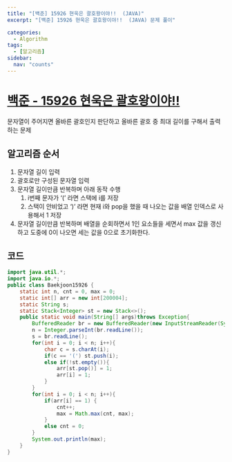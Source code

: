 ```yaml
---
title: "[백준] 15926 현욱은 괄호왕이야!!  (JAVA)"
excerpt: "[백준] 15926 현욱은 괄호왕이야!!  (JAVA) 문제 풀이"

categories:
  - Algorithm
tags:
  - [알고리즘]
sidebar:
  nav: "counts"
---
```


# [백준 - 15926 현욱은 괄호왕이야!! ](https://www.acmicpc.net/problem/15926)

문자열이 주어지면 올바른 괄호인지 판단하고 올바른 괄호 중 최대 길이를 구해서 출력하는 문제

## 알고리즘 순서

1. 문자열 길이 입력
2. 괄호로만 구성된 문자열 입력
3. 문자열 길이만큼 반복하며 아래 동작 수행
   1. i번째 문자가 ‘(’ 라면 스택에 i를 저장
   2. 스택이 안비었고 ‘)’ 라면 현재 i와 pop을 했을 때 나오는 값을 배열 인덱스로 사용해서 1 저장
4. 문자열 길이만큼 반복하며 배열을 순회하면서 1인 요소들을 세면서 max 값을 갱신하고 도중에 0이 나오면 세는 값을 0으로 초기화한다.

## 코드

```java
import java.util.*;
import java.io.*;
public class Baekjoon15926 {
    static int n, cnt = 0, max = 0;
    static int[] arr = new int[200004];
    static String s;
    static Stack<Integer> st = new Stack<>();
    public static void main(String[] args)throws Exception{
        BufferedReader br = new BufferedReader(new InputStreamReader(System.in));
        n = Integer.parseInt(br.readLine());
        s = br.readLine();
        for(int i = 0; i < n; i++){
            char c = s.charAt(i);
            if(c == '(') st.push(i);
            else if(!st.empty()){
                arr[st.pop()] = 1;
                arr[i] = 1;
            }
        }
        for(int i = 0; i < n; i++){
            if(arr[i] == 1) {
                cnt++;
                max = Math.max(cnt, max);
            }
            else cnt = 0;
        }
        System.out.println(max);
    }
}
```

